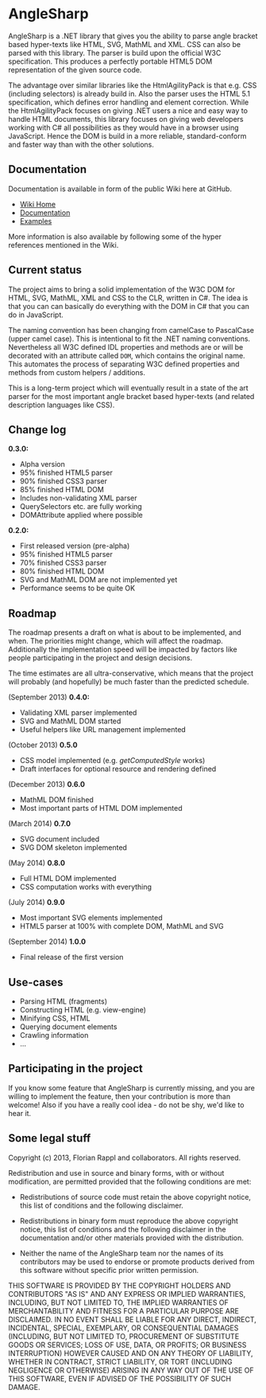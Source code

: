 AngleSharp
==========

AngleSharp is a .NET library that gives you the ability to parse angle bracket based hyper-texts like HTML, SVG, MathML and XML. CSS can also be parsed with this library. The parser is build upon the official W3C specification. This produces a perfectly portable HTML5 DOM representation of the given source code.

The advantage over similar libraries like the HtmlAgilityPack is that e.g. CSS (including selectors) is already build in. Also the parser uses the HTML 5.1 specification, which defines error handling and element correction. While the HtmlAgilityPack focuses on giving .NET users a nice and easy way to handle HTML documents, this library focuses on giving web developers working with C# all possibilities as they would have in a browser using JavaScript. Hence the DOM is build in a more reliable, standard-conform and faster way than with the other solutions.

Documentation
-------------

Documentation is available in form of the public Wiki here at GitHub. 
* [Wiki Home](https://github.com/FlorianRappl/AngleSharp/wiki)
* [Documentation](https://github.com/FlorianRappl/AngleSharp/wiki/Documentation)
* [Examples](https://github.com/FlorianRappl/AngleSharp/wiki/Examples)

More information is also available by following some of the hyper references mentioned in the Wiki.

Current status
--------------

The project aims to bring a solid implementation of the W3C DOM for HTML, SVG, MathML, XML and CSS to the CLR, written in C#. The idea is that you can can basically do everything with the DOM in C# that you can do in JavaScript.

The naming convention has been changing from camelCase to PascalCase (upper camel case). This is intentional to fit the .NET naming conventions. Nevertheless all W3C defined IDL properties and methods are or will be decorated with an attribute called `DOM`, which contains the original name. This automates the process of separating W3C defined properties and methods from custom helpers / additions.

This is a long-term project which will eventually result in a state of the art parser for the most important angle bracket based hyper-texts (and related description languages like CSS).

Change log
----------

**0.3.0:**
- Alpha version
- 95% finished HTML5 parser
- 90% finished CSS3 parser
- 85% finished HTML DOM
- Includes non-validating XML parser
- QuerySelectors etc. are fully working
- DOMAttribute applied where possible

**0.2.0:**
- First released version (pre-alpha)
- 95% finished HTML5 parser
- 70% finished CSS3 parser
- 80% finished HTML DOM
- SVG and MathML DOM are not implemented yet
- Performance seems to be quite OK

Roadmap
-------

The roadmap presents a draft on what is about to be implemented, and when. The priorities might change, which will affect the roadmap. Additionally the implementation speed will be impacted by factors like people participating in the project and design decisions.

The time estimates are all ultra-conservative, which means that the project will probably (and hopefully) be much faster than the predicted schedule.

(September 2013) **0.4.0:**
- Validating XML parser implemented
- SVG and MathML DOM started
- Useful helpers like URL management implemented

(October 2013) **0.5.0**
- CSS model implemented (e.g. *getComputedStyle* works)
- Draft interfaces for optional resource and rendering defined

(December 2013) **0.6.0**
- MathML DOM finished
- Most important parts of HTML DOM implemented

(March 2014) **0.7.0**
- SVG document included
- SVG DOM skeleton implemented

(May 2014) **0.8.0**
- Full HTML DOM implemented
- CSS computation works with everything

(July 2014) **0.9.0**
- Most important SVG elements implemented
- HTML5 parser at 100% with complete DOM, MathML and SVG

(September 2014) **1.0.0**
- Final release of the first version

Use-cases
---------

- Parsing HTML (fragments)
- Constructing HTML (e.g. view-engine)
- Minifying CSS, HTML
- Querying document elements
- Crawling information
- ...

Participating in the project
----------------------------

If you know some feature that AngleSharp is currently missing, and you are willing to implement the feature, then your contribution is more than welcome! Also if you have a really cool idea - do not be shy, we'd like to hear it.

Some legal stuff
----------------

Copyright (c) 2013, Florian Rappl and collaborators.
All rights reserved.

Redistribution and use in source and binary forms, with or without modification, are permitted provided that the following conditions are met:

*	Redistributions of source code must retain the above copyright 	notice, this list of conditions and the following disclaimer.

*	Redistributions in binary form must reproduce the above copyright notice, this list of conditions and the following disclaimer in the documentation and/or other materials provided with the distribution.

*	Neither the name of the AngleSharp team nor the names of its contributors may be used to endorse or promote products derived from this software without specific prior written permission.

THIS SOFTWARE IS PROVIDED BY THE COPYRIGHT HOLDERS AND CONTRIBUTORS "AS IS" AND ANY EXPRESS OR IMPLIED WARRANTIES, INCLUDING, BUT NOT LIMITED TO, THE IMPLIED WARRANTIES OF MERCHANTABILITY AND FITNESS FOR A PARTICULAR PURPOSE ARE DISCLAIMED. IN NO EVENT SHALL <COPYRIGHT HOLDER> BE LIABLE FOR ANY DIRECT, INDIRECT, INCIDENTAL, SPECIAL, EXEMPLARY, OR CONSEQUENTIAL DAMAGES (INCLUDING, BUT NOT LIMITED TO, PROCUREMENT OF SUBSTITUTE GOODS OR SERVICES; LOSS OF USE, DATA, OR PROFITS; OR BUSINESS INTERRUPTION) HOWEVER CAUSED AND ON ANY THEORY OF LIABILITY, WHETHER IN CONTRACT, STRICT LIABILITY, OR TORT (INCLUDING NEGLIGENCE OR OTHERWISE) ARISING IN ANY WAY OUT OF THE USE OF THIS SOFTWARE, EVEN IF ADVISED OF THE POSSIBILITY OF SUCH DAMAGE.